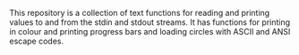 This repository is a collection of text functions for reading and printing values to and from the stdin and stdout streams.
It has functions for printing in colour and printing progress bars and loading circles with ASCII and ANSI escape codes.
